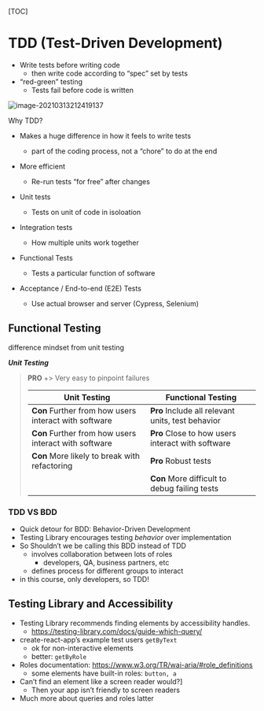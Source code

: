 [TOC]



# TDD (Test-Driven Development)

- Write tests before  writing code
  - then write code according to “spec” set by tests
- “red-green” testing
  - Tests fail before code is written

![image-20210313212419137](C:\Users\camer\AppData\Roaming\Typora\typora-user-images\image-20210313212419137.png)

Why TDD?

- Makes a huge difference in how it feels to write tests
  - part of the coding process, not a “chore” to do at the end
- More efficient
  - Re-run tests “for free” after changes

- Unit tests
  - Tests on unit of code in isoloation
- Integration tests
  - How multiple units work together
- Functional Tests
  - Tests a particular function of software
- Acceptance / End-to-end (E2E) Tests
  - Use actual browser and server (Cypress, Selenium)

## Functional Testing

difference mindset from unit testing

***Unit Testing***

> 
>
> **PRO** +> Very easy to pinpoint failures
>
> 
>
> | **Unit Testing**                                      | **Functional Testing**                            |
> | ----------------------------------------------------- | ------------------------------------------------- |
> | **Con** Further from how users interact with software | **Pro** Include all relevant units, test behavior |
> | **Con** Further from how users interact with software | **Pro** Close to how users interact with software |
> | **Con** More likely to break with refactoring         | **Pro** Robust tests                              |
> |                                                       | **Con** More difficult to debug failing tests     |
>
> 

### **TDD VS BDD**

- Quick detour for BDD: Behavior-Driven Development
- Testing Library encourages testing *behavior* over implementation
- So Shouldn’t we be calling this BDD instead of TDD
  - involves collaboration between lots of roles
    - developers, QA, business partners, etc
  - defines process for different groups to interact
- in this course, only developers, so TDD!

## Testing Library and Accessibility

- Testing Library recommends finding elements by accessibility handles.
  - https://testing-library.com/docs/guide-which-query/
- create-react-app’s example test users `getByText` 
  - ok for non-interactive elements
  - better: `getByRole`
- Roles documentation: https://www.w3.org/TR/wai-aria/#role_definitions
  - some elements have built-in roles: `button, a` 
- Can’t find an element like a screen reader would?]
  - Then your app isn’t friendly to screen readers
- Much more about queries and roles latter

